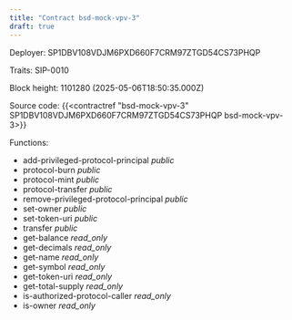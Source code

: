 ```yaml
---
title: "Contract bsd-mock-vpv-3"
draft: true
---
```

Deployer: SP1DBV108VDJM6PXD660F7CRM97ZTGD54CS73PHQP

Traits:
 SIP-0010



Block height: 1101280 (2025-05-06T18:50:35.000Z)

Source code: {{<contractref "bsd-mock-vpv-3" SP1DBV108VDJM6PXD660F7CRM97ZTGD54CS73PHQP bsd-mock-vpv-3>}}

Functions:

* add-privileged-protocol-principal _public_
* protocol-burn _public_
* protocol-mint _public_
* protocol-transfer _public_
* remove-privileged-protocol-principal _public_
* set-owner _public_
* set-token-uri _public_
* transfer _public_
* get-balance _read_only_
* get-decimals _read_only_
* get-name _read_only_
* get-symbol _read_only_
* get-token-uri _read_only_
* get-total-supply _read_only_
* is-authorized-protocol-caller _read_only_
* is-owner _read_only_
